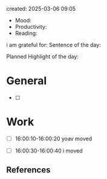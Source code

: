 

created: 2025-03-06 09:05

- Mood:
- Productivity:
- Reading:

i am grateful for:
Sentence of the day:

Planned Highlight of the day:

# General

- [ ] 


# Work

- [ ] 16:00:10-16:00:20 yoav moved
- [ ] 16:00:30-16:00:40 i moved







## References
